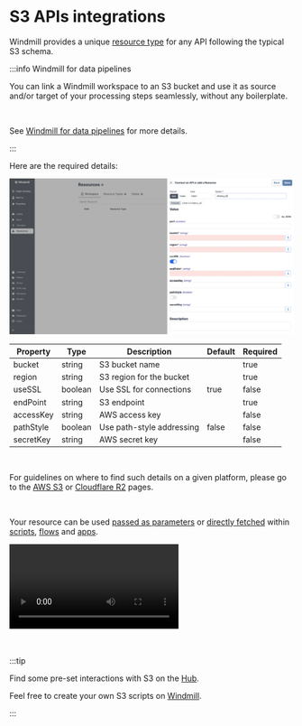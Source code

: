 # S3 APIs integrations

Windmill provides a unique [resource type](https://hub.windmill.dev/resource_types/42/) for any API following the typical S3 schema.

:::info Windmill for data pipelines

You can link a Windmill workspace to an S3 bucket and use it as source and/or target of your processing steps seamlessly, without any boilerplate.

<br/>

See [Windmill for data pipelines](../core_concepts/27_data_pipelines/index.mdx) for more details.

:::

Here are the required details:

![S3 resource type](../assets/integrations/add-s3.png.webp)

| Property  | Type    | Description               | Default | Required |
| --------- | ------- | ------------------------- | ------- | -------- |
| bucket    | string  | S3 bucket name            |         | true     |
| region    | string  | S3 region for the bucket  |         | true     |
| useSSL    | boolean | Use SSL for connections   | true    | false    |
| endPoint  | string  | S3 endpoint               |         | true     |
| accessKey | string  | AWS access key            |         | false    |
| pathStyle | boolean | Use path-style addressing | false   | false    |
| secretKey | string  | AWS secret key            |         | false    |

<br/>

For guidelines on where to find such details on a given platform, please go to the [AWS S3](./aws-s3.md) or [Cloudflare R2](./cloudflare-r2.md) pages.

<br/>

Your resource can be used [passed as parameters](../core_concepts/3_resources_and_types/index.mdx#passing-resources-as-parameters-to-scripts-preferred) or [directly fetched](../core_concepts/3_resources_and_types/index.mdx#fetching-them-from-within-a-script-by-using-the-wmill-client-in-the-respective-language) within [scripts](../script_editor/index.mdx), [flows](../flows/1_flow_editor.mdx) and [apps](../apps/0_app_editor/index.mdx).

<video
	className="border-2 rounded-xl object-cover w-full h-full dark:border-gray-800"
	controls
	src="/videos/add_resources_variables.mp4"
/>

<br/>

:::tip

Find some pre-set interactions with S3 on the [Hub](https://hub.windmill.dev/integrations/s3).

Feel free to create your own S3 scripts on [Windmill](../getting_started/00_how_to_use_windmill/index.mdx).

:::
